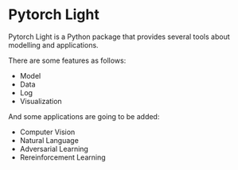 # Pytorch Light
Pytorch Light is a Python package that provides several tools about modelling and applications.

There are some features as follows:

- Model
- Data
- Log
- Visualization

And some applications are going to be added:

- Computer Vision
- Natural Language
- Adversarial Learning
- Rereinforcement Learning
